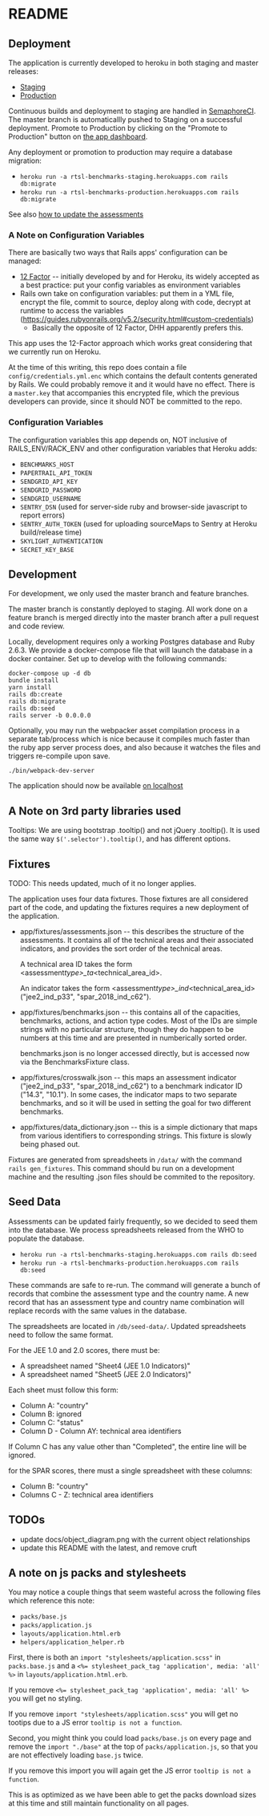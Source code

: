 # README

## Deployment

The application is currently developed to heroku in both staging and master releases:

- [Staging](https://rtsl-benchmarks-staging.herokuapps.com/)
- [Production](https://rtsl-benchmarks-production.herokuapps.com/)

Continuous builds and deployment to staging are handled in [SemaphoreCI](https://semaphoreci.com/resolvetosavelives/benchmarks). The master branch is automaticallly pushed to Staging on a successful deployment. Promote to Production by clicking on the "Promote to Production" button on [the app dashboard](https://dashboard.heroku.com/pipelines/a8edf761-58ea-4ff2-96fc-f2abc8c08097).

Any deployment or promotion to production may require a database migration:

- `heroku run -a rtsl-benchmarks-staging.herokuapps.com rails db:migrate`
- `heroku run -a rtsl-benchmarks-production.herokuapps.com rails db:migrate`

See also [how to update the assessments](#seed-data)

### A Note on Configuration Variables

There are basically two ways that Rails apps' configuration can be managed:

- [12 Factor](12factor.net) -- initially developed by and for Heroku, its widely accepted as a best practice: put your config variables as environment variables
- Rails own take on configuration variables: put them in a YML file, encrypt the file, commit to source, deploy along with code, decrypt at runtime to access the variables (https://guides.rubyonrails.org/v5.2/security.html#custom-credentials)
  - Basically the opposite of 12 Factor, DHH apparently prefers this.

This app uses the 12-Factor approach which works great considering that we currently run on Heroku.

At the time of this writing, this repo does contain a file `config/credentials.yml.enc` which contains the default contents generated by Rails. We could probably remove it and it would have no effect. There is a `master.key` that accompanies this encrypted file, which the previous developers can provide, since it should NOT be committed to the repo.

### Configuration Variables

The configuration variables this app depends on, NOT inclusive of RAILS_ENV/RACK_ENV and other configuration variables that Heroku adds:

- `BENCHMARKS_HOST`
- `PAPERTRAIL_API_TOKEN`
- `SENDGRID_API_KEY`
- `SENDGRID_PASSWORD`
- `SENDGRID_USERNAME`
- `SENTRY_DSN` (used for server-side ruby and browser-side javascript to report errors)
- `SENTRY_AUTH_TOKEN` (used for uploading sourceMaps to Sentry at Heroku build/release time)
- `SKYLIGHT_AUTHENTICATION`
- `SECRET_KEY_BASE`

## Development

For development, we only used the master branch and feature branches.

The master branch is constantly deployed to staging. All work done on a feature branch is merged directly into the master branch after a pull request and code review.

Locally, development requires only a working Postgres database and Ruby 2.6.3. We provide a docker-compose file that will launch the database in a docker container. Set up to develop with the following commands:

```
docker-compose up -d db
bundle install
yarn install
rails db:create
rails db:migrate
rails db:seed
rails server -b 0.0.0.0
```

Optionally, you may run the webpacker asset compilation process in a separate tab/process which is nice
because it compiles much faster than the ruby app server process does, and also because it watches the files
and triggers re-compile upon save.

```
./bin/webpack-dev-server
```

The application should now be available [on localhost](https://localhost:3000/)

## A Note on 3rd party libraries used

Tooltips: We are using bootstrap .tooltip() and not jQuery .tooltip(). It is used the same way `$('.selector').tooltip()`, and has different options.

## Fixtures

TODO: This needs updated, much of it no longer applies.

The application uses four data fixtures. Those fixtures are all considered part of the code, and updating the fixtures requires a new deployment of the application.

- app/fixtures/assessments.json -- this describes the structure of the assessments. It contains all of the technical areas and their associated indicators, and provides the sort order of the technical areas.

  A technical area ID takes the form <assessment*type>\_ta*<technical_area_id>.

  An indicator takes the form <assessment*type>\_ind*<technical_area_id> ("jee2_ind_p33", "spar_2018_ind_c62").

- app/fixtures/benchmarks.json -- this contains all of the capacities, benchmarks, actions, and action type codes. Most of the IDs are simple strings with no particular structure, though they do happen to be numbers at this time and are presented in numberically sorted order.

  benchmarks.json is no longer accessed directly, but is accessed now via the BenchmarksFixture class.

- app/fixtures/crosswalk.json -- this maps an assessment indicator ("jee2_ind_p33", "spar_2018_ind_c62") to a benchmark indicator ID ("14.3", "10.1"). In some cases, the indicator maps to two separate benchmarks, and so it will be used in setting the goal for two different benchmarks.

- app/fixtures/data_dictionary.json -- this is a simple dictionary that maps from various identifiers to corresponding strings. This fixture is slowly being phased out.

Fixtures are generated from spreadsheets in `/data/` with the command `rails gen_fixtures`. This command should bu run on a development machine and the resulting .json files should be commited to the repository.

## Seed Data

Assessments can be updated fairly frequently, so we decided to seed them into the database. We process spreadsheets released from the WHO to populate the database.

- `heroku run -a rtsl-benchmarks-staging.herokuapps.com rails db:seed`
- `heroku run -a rtsl-benchmarks-production.herokuapps.com rails db:seed`

These commands are safe to re-run. The command will generate a bunch of records that combine the assessment type and the country name. A new record that has an assessment type and country name combination will replace records with the same values in the database.

The spreadsheets are located in `/db/seed-data/`. Updated spreadsheets need to follow the same format.

For the JEE 1.0 and 2.0 scores, there must be:

- A spreadsheet named "Sheet4 (JEE 1.0 Indicators)"
- A spreadsheet named "Sheet5 (JEE 2.0 Indicators)"

Each sheet must follow this form:

- Column A: "country"
- Column B: ignored
- Column C: "status"
- Column D - Column AY: technical area identifiers

If Column C has any value other than "Completed", the entire line will be ignored.

for the SPAR scores, there must a single spreadsheet with these columns:

- Column B: "country"
- Columns C - Z: technical area identifiers

## TODOs

- update docs/object_diagram.png with the current object relationships
- update this README with the latest, and remove cruft

## A note on js packs and stylesheets

You may notice a couple things that seem wasteful across the following files which reference this note:

- `packs/base.js`
- `packs/application.js`
- `layouts/application.html.erb`
- `helpers/application_helper.rb`

First, there is both an `import "stylesheets/application.scss"` in `packs.base.js`
and a `<%= stylesheet_pack_tag 'application', media: 'all' %>` in `layouts/application.html.erb`.

If you remove `<%= stylesheet_pack_tag 'application', media: 'all' %>` you will get no styling.

If you remove `import "stylesheets/application.scss"` you will get no tootips due to a JS error `tooltip is not a function`.

Second, you might think you could load `packs/base.js` on every page and remove the `import "./base"` at
the top of `packs/application.js`, so that you are not effectively loading `base.js` twice.

If you remove this import you will again get the JS error `tooltip is not a function`.

This is as optimized as we have been able to get the packs download sizes at this time and still maintain functionality on all pages.
